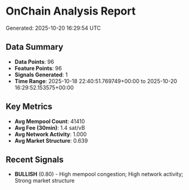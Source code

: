 # OnChain Analysis Report
Generated: 2025-10-20 16:29:54 UTC

## Data Summary
- **Data Points**: 96
- **Feature Points**: 96
- **Signals Generated**: 1
- **Time Range**: 2025-10-18 22:40:51.769749+00:00 to 2025-10-20 16:29:52.153575+00:00

## Key Metrics
- **Avg Mempool Count**: 41410
- **Avg Fee (30min)**: 1.4 sat/vB
- **Avg Network Activity**: 1.000
- **Avg Market Structure**: 0.639

## Recent Signals
- **BULLISH** (0.80) - High mempool congestion; High network activity; Strong market structure
